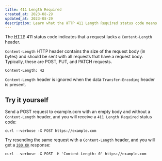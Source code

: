 ```yaml
---
title: 411 Length Required
created_at: 2023-08-29
updated_at: 2023-08-29
description: Learn what the HTTP 411 Length Required status code means and how it relates to Content-Length HTTP header.
---
```


The <abbr title="Hypertext Transfer Protocol">HTTP</abbr> 411 status code indicates that a request lacks a `Content-Length` header.

`Content-Length` HTTP header contains the size of the request body (in bytes) and should be sent with all requests that have a request body. Typically, these are POST, PUT, and PATCH requests.

    Content-Length: 42

`Content-Length` header is ignored when the data `Transfer-Encoding` header is present.

## Try it yourself

Send a POST request to example.com with an empty body and without a `Content-Length` header, and you will receive a `411 Length Required` status code:

    curl --verbose -X POST https://example.com

Try resending the same request with a `Content-Length` header, and you will get a [`200 OK`](200-ok.html) response:

    curl --verbose -X POST -H 'Content-Length: 0' https://example.com
